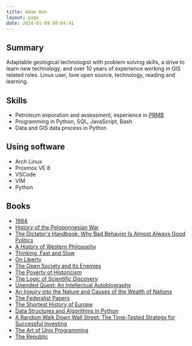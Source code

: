 ```yaml
---
title: Adam Han
layout: page
date: 2024-01-09 00:04:41
---
```

## Summary
Adaptable geological technologist with problem solving skills, a drive to learn new technology, and over 10 years of experience working in GIS related roles.
Linux user, love open source, technology, reading and learning.

## Skills
- Petroleum exporation and assessment, experience in [PRMB](https://en.wikipedia.org/wiki/Pearl_River_Mouth_basin)
- Programming in Python, SQL, JavaScript, Bash
- Data and GIS data process in Python

## Using software
- Arch Linux
- Proxmox VE 8
- VSCode
- VIM
- Python

## Books
- [1984](https://www.goodreads.com/book/show/61439040-1984)
- [History of the Peloponnesian War](https://www.goodreads.com/book/show/261243.History_of_the_Peloponnesian_War)
- [The Dictator's Handbook: Why Bad Behavior Is Almost Always Good Politics](https://www.goodreads.com/book/show/11612989-the-dictator-s-handbook)
- [A History of Western Philosophy](https://www.goodreads.com/book/show/243685.A_History_of_Western_Philosophy)
- [Thinking, Fast and Slow](https://www.goodreads.com/book/show/11468377-thinking-fast-and-slow)
- [On Liberty](https://www.goodreads.com/book/show/385228.On_Liberty)
- [The Open Society and Its Enemies](https://www.goodreads.com/book/show/240592.The_Open_Society_and_Its_Enemies)
- [The Poverty of Historicism](https://www.goodreads.com/book/show/61553.The_Poverty_of_Historicism)
- [The Logic of Scientific Discovery](https://www.goodreads.com/book/show/61550.The_Logic_of_Scientific_Discovery)
- [Unended Quest: An Intellectual Autobiography](https://www.goodreads.com/book/show/331226.Unended_Quest)
- [An Inquiry into the Nature and Causes of the Wealth of Nations](https://www.goodreads.com/book/show/25698.An_Inquiry_into_the_Nature_and_Causes_of_the_Wealth_of_Nations)
- [The Federalist Papers](https://www.goodreads.com/book/show/36166009-the-federalist-papers)
- [The Shortest History of Europe](https://www.goodreads.com/book/show/6934913-the-shortest-history-of-europe)
- [Data Structures and Algorithms in Python](https://www.goodreads.com/book/show/13838796-data-structures-and-algorithms-in-python)
- [A Random Walk Down Wall Street: The Time-Tested Strategy for Successful Investing](https://www.goodreads.com/book/show/40242274-a-random-walk-down-wall-street)
- [The Art of Unix Programming](https://www.goodreads.com/en/book/show/104745)
- [The Republic](https://www.goodreads.com/book/show/30289.The_Republic)

